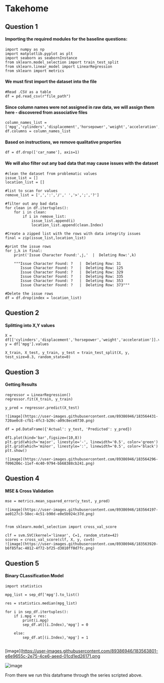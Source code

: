 # Takehome

## Question 1 

#### Importing the required modules for the baseline questions:
```import pandas as pd 
import numpy as np  
import matplotlib.pyplot as plt 
import seaborn as seabornInstance 
from sklearn.model_selection import train_test_split  
from sklearn.linear_model import LinearRegression 
from sklearn import metrics 
```
#### We must first import the dataset into the file
```
#Read .CSV as a table
df = pd.read_csv(r"file_path")
```
#### Since column names were not assigned in raw data, we will assign them here - discovered from associative files
```
column_names_list = ['mpg','cylinders','displacement','horsepower','weight','acceleration','model_year','origin','car_name']
df.columns = column_names_list
```

#### Based on instructions, we remove qualitative properties
```
df = df.drop(['car_name'], axis=1)
```

#### We will also filter out any bad data that may cause issues with the dataset

```
#clean the dataset from problematic values
issue_list = []
location_list = []

#list to scan for values
remove_list = [',',':','/',' ','>',';','?']

#filter out any bad data
for clean in df.itertuples():   
    for i in clean:
        if i in remove_list:
            issue_list.append(i)
            location_list.append(clean.Index)
  
#Create a zipped list with the rows with data integrity issues            
final = zip(issue_list,location_list)

#print the issue rows 
for j,k in final:
    print('Issue Character Found:',j,'  |  Deleting Row:',k)
    
    """Issue Character Found: ?   |  Deleting Row: 31
       Issue Character Found: ?   |  Deleting Row: 125
       Issue Character Found: ?   |  Deleting Row: 329
       Issue Character Found: ?   |  Deleting Row: 335
       Issue Character Found: ?   |  Deleting Row: 353
       Issue Character Found: ?   |  Deleting Row: 373"""

#Delete the issue rows
df = df.drop(index = location_list)
```

## Question 2

#### Splitting into X,Y values
```
X = df[['cylinders','displacement','horsepower','weight','acceleration']].values
y = df['mpg'].values

X_train, X_test, y_train, y_test = train_test_split(X, y, test_size=0.3, random_state=0)
```

## Question 3

#### Getting Results

```
regressor = LinearRegression()  
regressor.fit(X_train, y_train)

y_pred = regressor.predict(X_test)

![image](https://user-images.githubusercontent.com/89386946/183564431-720ae0c8-cfb1-4fc3-b20c-a09c8ece0730.png)

df = pd.DataFrame({'Actual': y_test, 'Predicted': y_pred})

df1.plot(kind='bar',figsize=(10,8))
plt.grid(which='major', linestyle='-', linewidth='0.5', color='green')
plt.grid(which='minor', linestyle=':', linewidth='0.5', color='black')
plt.show()

![image](https://user-images.githubusercontent.com/89386946/183564296-f096206c-11ef-4c40-9794-bb68388cb241.png)

```

## Question 4
#### MSE & Cross Validation 

```
mse = metrics.mean_squared_error(y_test, y_pred)

![image](https://user-images.githubusercontent.com/89386946/183564197-ae0127c3-58ec-4c51-b90d-e0e5b924c37d.png)


from sklearn.model_selection import cross_val_score

clf = svm.SVC(kernel='linear', C=1, random_state=42)
scores = cross_val_score(clf, X, y, cv=5)
![image](https://user-images.githubusercontent.com/89386946/183563920-b6f85fac-4012-4f72-bf25-d3010ff0d7fc.png)
```

## Question 5
#### Binary CLassification Model

```
import statistics

mpg_list = sep_df['mpg'].to_list()

res = statistics.median(mpg_list)

for i in sep_df.itertuples():
    if i.mpg < res:
        print(i.mpg)
        sep_df.at[(i.Index),'mpg'] = 0
        
    else:
        sep_df.at[(i.Index),'mpg'] = 1
 

```
[image](https://user-images.githubusercontent.com/89386946/183563801-e6e9655c-2e75-4ce6-aeed-01cd1ed26171.png

![image](https://user-images.githubusercontent.com/89386946/183564703-44957df9-c77d-41b9-9135-ac0b7fa077ed.png)


From there we run this dataframe through the series scripted above.
 

